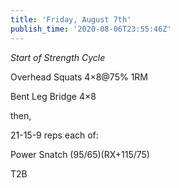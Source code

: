 ```yaml
---
title: 'Friday, August 7th'
publish_time: '2020-08-06T23:55:46Z'
---
```


*Start of Strength Cycle*

Overhead Squats 4×8\@75% 1RM

Bent Leg Bridge 4×8

then,

21-15-9 reps each of:

Power Snatch (95/65)(RX+115/75)

T2B
